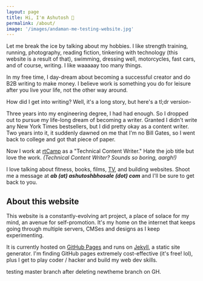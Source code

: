 ```yaml
---
layout: page
title: Hi, I'm Ashutosh 👋
permalink: /about/
image: '/images/andaman-me-testing-website.jpg'
---
```


Let me break the ice by talking about my hobbies. I like strength training, running, photography, reading fiction, tinkering with technology (this website is a result of that), swimming, dressing well, motorcycles, fast cars, and of course, writing. I like waaaaay too many things. 

In my free time, I day-dream about becoming a successful creator and do B2B writing to make money. I believe work is something you do for leisure after you live your life, not the other way around. 

How did I get into writing? Well, it's a long story, but here's a tl;dr version-

Three years into my engineering degree, I had had enough. So I dropped out to pursue my life-long dream of becoming a writer. Granted I didn't write any New York Times bestsellers, but I did pretty okay as a content writer. Two years into it, it suddenly dawned on me that I'm no Bill Gates, so I went back to college and got that piece of paper. 

Now I work at [rtCamp](https://rtcamp.com/) as a "Technical Content Writer." Hate the job title but love the work. _(Technical Content Writer? Sounds so boring, aargh!)_

I love talking about fitness, books, films, [TV](https://ashutoshbhosale.com/tv-list), and building websites. Shoot me a message at ***ab (at) ashutoshbhosale (dot) com*** and I'll be sure to get back to you.

## About this website

This website is a constantly-evolving art project, a place of solace for my mind, an avenue for self-promotion. It's my home on the internet that keeps going through multiple servers, CMSes and designs as I keep experimenting.

It is currently hosted on [GitHub Pages](https://pages.github.com/) and runs on [Jekyll](https://jekyllrb.com/), a static site generator. I'm finding GitHub pages extremely cost-effective (it's free! lol), plus I get to play coder / hacker and build my web dev skills.

testing master branch after deleting newtheme branch on GH.